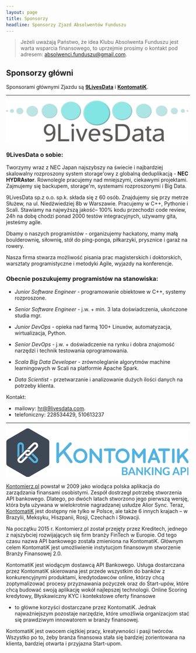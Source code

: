 ```yaml
---
layout: page
title: Sponsorzy 
headline: Sponsorzy Zjazd Absolwentów Funduszu
---
```


> Jeżeli uważają Państwo, że idea Klubu Absolwenta Funduszu jest warta wsparcia finansowego,
> to uprzejmie prosimy o kontakt pod adresem: [absolwenci.funduszu@gmail.com](mailto:absolwenci.funduszu@gmail.com).

## Sponsorzy główni

Sponsorami głównymi Zjazdu są [**9LivesData**](#9ld_anchor) i [**KontomatiK**](#kontomatik_anchor).

---------------------------------------

<img id="9ld_anchor" src="/images/9lsd_log.png" alt="Logo 9LivesData" align="centre" style="width: 500px;" />

### 9LivesData o sobie:

Tworzymy wraz z NEC Japan najszybszy na świecie i najbardziej skalowalny rozproszony system storage'owy
z globalną deduplikacją - **NEC HYDRAstor**.
Równolegle pracujemy nad mniejszymi, ciekawymi projektami.
Zajmujemy się backupem, storage'm, systemami rozproszonymi i Big Data.

9LivesData sp.z o.o. sp.k. składa się z 60 osób.
Znajdujemy się przy metrze Służew, na ul. Niedźwiedziej 8b w Warszawie.
Pracujemy w C++, Pythonie i Scali.
Stawiamy na najwyższą jakość– 100% kodu przechodzi code review, 24h na dobę chodzi ponad 2000 testów integracyjnych,
używamy gita, jesteśmy agile.

Dbamy o naszych programistów - organizujemy hackatony, mamy małą boulderownię, siłownię,
stół do ping-ponga, piłkarzyki, prysznice i garaż na rowery.

Nasza firma stwarza możliwość pisania prac magisterskich i doktorskich, warsztaty programistyczne i metodyki Agile,
wyjazdy na konferencje.

### Obecnie poszukujemy programistów na stanowiska:

* *Junior Software Engineer* - programowanie obiektowe w C++, systemy rozproszone.

* *Senior Software Engineer* - j.w. + min. 3 lata doświadczenia, ukończone studia mgr.

* *Junior DevOps* - opieka nad farmą 100+ Linuxów, automatyzacja, wirtualizacja, Python.

* *Senior DevOps* - j.w. + doświadczenie na rynku i dobra znajomość narzędzi i technik testowania oprogramowania.

* *Scala Big Data Developer* - zrównoleglanie algorytmów machine learningowych w Scali na platformie Apache Spark.

* *Data Scientist* - przetwarzanie i analizowanie dużych ilości danych na potrzeby klienta.

Kontakt:

- mailowy: [hr@9livesdata.com](mailto:hr@9livesdata.com).
- telefoniczny: 228534429, 510613237 

---------------------------------------

<img id="kontomatik_anchor" src="/images/kontomatik_log.png" alt="Logo Kontomatik" align="centre" style="width: 500px;" />

[Kontomierz.pl](http://kontomierz.pl) powstał w 2009 jako wiodąca polska aplikacja do zarządzania finansami osobistymi.
Zespół dostrzegł potrzebę stworzenia API bankowego.
Dlatego, po dwóch latach stworzono jego pierwszą wersję,
która była używana w wielokrotnie nagradzanej usłudze Alior Sync.
Teraz, [KontomatiK](http://www.kontomatik.pl/) jest dostępny nie tylko w Polsce, ale także 6 innych krajach
– w Brazylii, Meksyku, Hiszpanii, Rosji, Czechach i Słowacji.

Na początku 2015 r. Kontomierz.pl został przejęty przez Kreditech,
jednego z najszybciej rozwijających się firm branży FinTech w Europie.
Od tego czasu nazwa API bankowego została zmieniona na KontomatiK.
Głównym celem KontomatiK jest umożliwienie instytucjom finansowym stworzenie Branży Finansowej 2.0.

KontomatiK jest wiodącym dostawcą API Bankowego.
Usługa dostarczana przez KontomatiK skierowana jest przede wszystkim do banków z konkurencyjnymi produktami,
kredytodawców online, którzy chcą  zoptymalizować  procesy przyznawania pożyczek oraz do Start-upów,
które chcą budować swoją aplikację wokół najlepszej  technologii.
Online Scoring kredytowy, Błyskawiczny KYC i kontekstowe oferty finansowe
- to główne korzyści dostarczane przez KontomatiK.
Jednak najważniejszym pozostaje narzędzie,
które umożliwia organizacjom stać się prawdziwym innowatorem w branży finansowej.

KontomatiK jest owocem ciężkiej pracy, kreatywności i pasji twórców.
Wszystko po to, żeby branża finansowa stała się bardziej zorientowana na klienta,
bardziej otwarta i przyjazna Start-upom.
